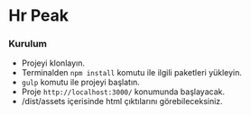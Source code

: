 # Hr Peak 

### Kurulum
* Projeyi klonlayın.
* Terminalden ```npm install``` komutu ile ilgili paketleri yükleyin.
* ```gulp``` komutu ile projeyi başlatın.
* Proje ```http://localhost:3000/``` konumunda başlayacak.
* /dist/assets içerisinde html çıktılarını görebileceksiniz.
